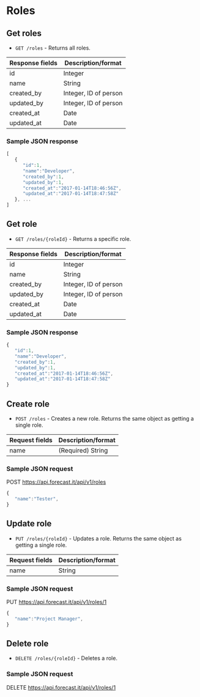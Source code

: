 # Roles

## Get roles

* `GET /roles` - Returns all roles.

|Response fields | Description/format|
|------------ | -------------|
|id | Integer|
|name | String|
|created_by | Integer, ID of person|
|updated_by | Integer, ID of person|
|created_at | Date|
|updated_at | Date|

### Sample JSON response
```javascript
[
   {
      "id":1,
      "name":"Developer",
      "created_by":1,
      "updated_by":1,
      "created_at":"2017-01-14T18:46:56Z",
      "updated_at":"2017-01-14T18:47:58Z"
   }, ...
]
```

## Get role

* `GET /roles/{roleId}` - Returns a specific role.

|Response fields | Description/format|
|------------ | -------------|
|id | Integer|
|name | String|
|created_by | Integer, ID of person|
|updated_by | Integer, ID of person|
|created_at | Date|
|updated_at | Date|

### Sample JSON response
```javascript
{
   "id":1,
   "name":"Developer",
   "created_by":1,
   "updated_by":1,
   "created_at":"2017-01-14T18:46:56Z",
   "updated_at":"2017-01-14T18:47:58Z"
}
```

## Create role

* `POST /roles` - Creates a new role. Returns the same object as getting a single role.

|Request fields | Description/format|
|------------ | -------------|
|name | (Required) String|

### Sample JSON request
POST https://api.forecast.it/api/v1/roles

```javascript
{
   "name":"Tester",
}
```

## Update role

* `PUT /roles/{roleId}` - Updates a role. Returns the same object as getting a single role.

|Request fields | Description/format|
|------------ | -------------|
|name | String|

### Sample JSON request
PUT https://api.forecast.it/api/v1/roles/1

```javascript
{
   "name":"Project Manager",
}
```

## Delete role

* `DELETE /roles/{roleId}` - Deletes a role.

### Sample JSON request
DELETE https://api.forecast.it/api/v1/roles/1